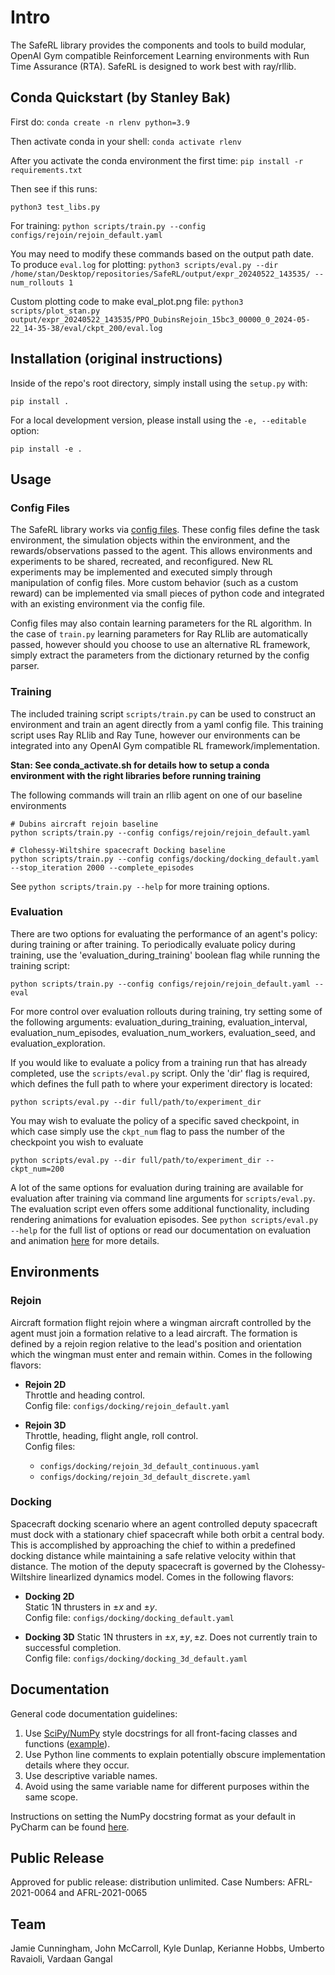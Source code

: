 # Intro
The SafeRL library provides the components and tools to build modular, OpenAI Gym compatible Reinforcement Learning environments with Run Time Assurance (RTA). SafeRL is designed to work best with ray/rllib.

## Conda Quickstart (by Stanley Bak)

First do:
`conda create -n rlenv python=3.9`

Then activate conda in your shell:
`conda activate rlenv`

After you activate the conda environment the first time:
`pip install -r requirements.txt`

Then see if this runs:

`python3 test_libs.py`

For training:
`python scripts/train.py --config configs/rejoin/rejoin_default.yaml`

You may need to modify these commands based on the output path date. To produce `eval.log` for plotting:
`python3 scripts/eval.py --dir /home/stan/Desktop/repositories/SafeRL/output/expr_20240522_143535/ --num_rollouts 1`


Custom plotting code to make eval_plot.png file:
`python3 scripts/plot_stan.py output/expr_20240522_143535/PPO_DubinsRejoin_15bc3_00000_0_2024-05-22_14-35-38/eval/ckpt_200/eval.log`
 

## Installation (original instructions)
Inside of the repo's root directory, simply install using the `setup.py` with:
```shell
pip install .
```

For a local development version, please install using the `-e, --editable` option:
```shell
pip install -e .
```

## Usage

### Config Files
The SafeRL library works via [config files](docs/config_docs.md). These config files define the task environment, the simulation objects within the environment, and the rewards/observations passed to the agent. This allows environments and experiments to be shared, recreated, and reconfigured. New RL experiments may be implemented and executed simply through manipulation of config files. More custom behavior (such as a custom reward) can be implemented via small pieces of python code and integrated with an existing environment via the config file.

Config files may also contain learning parameters for the RL algorithm. In the case of `train.py` learning parameters for Ray RLlib are automatically passed, however should you choose to use an alternative RL framework, simply extract the parameters from the dictionary returned by the config parser.

### Training
The included training script `scripts/train.py` can be used to construct an environment and train an agent directly from a yaml config file. This training script uses Ray RLlib and Ray Tune, however our environments can be integrated into any OpenAI Gym compatible RL framework/implementation.

**Stan: See conda_activate.sh for details how to setup a conda environment with the right libraries before running training**

The following commands will train an rllib agent on one of our baseline environments
```shell
# Dubins aircraft rejoin baseline
python scripts/train.py --config configs/rejoin/rejoin_default.yaml

# Clohessy-Wiltshire spacecraft Docking baseline
python scripts/train.py --config configs/docking/docking_default.yaml --stop_iteration 2000 --complete_episodes
```

See ```python scripts/train.py --help``` for more training options.

### Evaluation
There are two options for evaluating the performance of an agent's policy: during training or after training.
To periodically evaluate policy during training, use the 'evaluation_during_training' boolean flag while running the 
training script:
```shell
python scripts/train.py --config configs/rejoin/rejoin_default.yaml --eval
```
For more control over evaluation rollouts during training, try setting some of the following arguments: 
evaluation_during_training, evaluation_interval, evaluation_num_episodes, evaluation_num_workers, evaluation_seed, and 
evaluation_exploration.

If you would like to evaluate a policy from a training run that has already completed, use the `scripts/eval.py` script.
Only the 'dir' flag is required, which defines the full path to where your experiment directory is located:
```shell
python scripts/eval.py --dir full/path/to/experiment_dir
```
You may wish to evaluate the policy of a specific saved checkpoint, in which case simply use the `ckpt_num` flag to pass 
the number of the checkpoint you wish to evaluate
```shell
python scripts/eval.py --dir full/path/to/experiment_dir --ckpt_num=200
```

A lot of the same options for evaluation during training are available for evaluation after training via command line 
arguments for `scripts/eval.py`. The evaluation script even offers some additional functionality, including rendering
animations for evaluation episodes. See ```python scripts/eval.py --help``` for the full list of options or read our 
documentation on evaluation and animation [here](docs/animation/evaluation_and_animation.md) for more details.




## Environments

### Rejoin
Aircraft formation flight rejoin where a wingman aircraft controlled by the agent must join a formation relative to a lead aircraft. The formation is defined by a rejoin region relative to the lead's position and orientation which the wingman must enter and remain within. Comes in the following flavors:

-  **Rejoin 2D**  
Throttle and heading control.  
Config file: `configs/docking/rejoin_default.yaml`  

-  **Rejoin 3D**  
Throttle, heading, flight angle, roll control.  
Config files: 
    - `configs/docking/rejoin_3d_default_continuous.yaml`  
    - `configs/docking/rejoin_3d_default_discrete.yaml`

### Docking
Spacecraft docking scenario where an agent controlled deputy spacecraft must dock with a stationary chief spacecraft while both orbit a central body. This is accomplished by approaching the chief to within a predefined docking distance while maintaining a safe relative velocity within that distance. The motion of the deputy spacecraft is governed by the Clohessy-Wiltshire linearlized dynamics model. Comes in the following flavors:

-  **Docking 2D**  
Static 1N thrusters in $`\pm x`$ and  $`\pm y`$.  
Config file: `configs/docking/docking_default.yaml`  

-  **Docking 3D**
Static 1N thrusters in $`\pm x, \pm y, \pm z`$. 
Does not currently train to successful completion.  
Config file: `configs/docking/docking_3d_default.yaml`  

## Documentation

General code documentation guidelines:
1. Use [SciPy/NumPy](https://numpydoc.readthedocs.io/en/latest/format.html) style docstrings for all front-facing classes and functions ([example](https://sphinxcontrib-napoleon.readthedocs.io/en/latest/example_numpy.html)).
2. Use Python line comments to explain potentially obscure implementation details where they occur.
3. Use descriptive variable names.
4. Avoid using the same variable name for different purposes within the same scope.

Instructions on setting the NumPy docstring format as your default in PyCharm can be found [here](https://www.jetbrains.com/help/pycharm/settings-tools-python-integrated-tools.html).

## Public Release
Approved for public release: distribution unlimited. Case Numbers: AFRL-2021-0064 and AFRL-2021-0065

## Team
Jamie Cunningham,
John McCarroll,
Kyle Dunlap,
Kerianne Hobbs,
Umberto Ravaioli,
Vardaan Gangal
